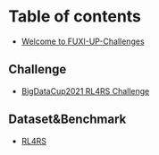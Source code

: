 # Table of contents

* [Welcome to FUXI-UP-Challenges](README.md)

## Challenge

* [BigDataCup2021 RL4RS Challenge](challenge/bigdatacup2021-rl4rs-challenge.md)

## Dataset&Benchmark
* [RL4RS](dataset/rl4rs.md)
